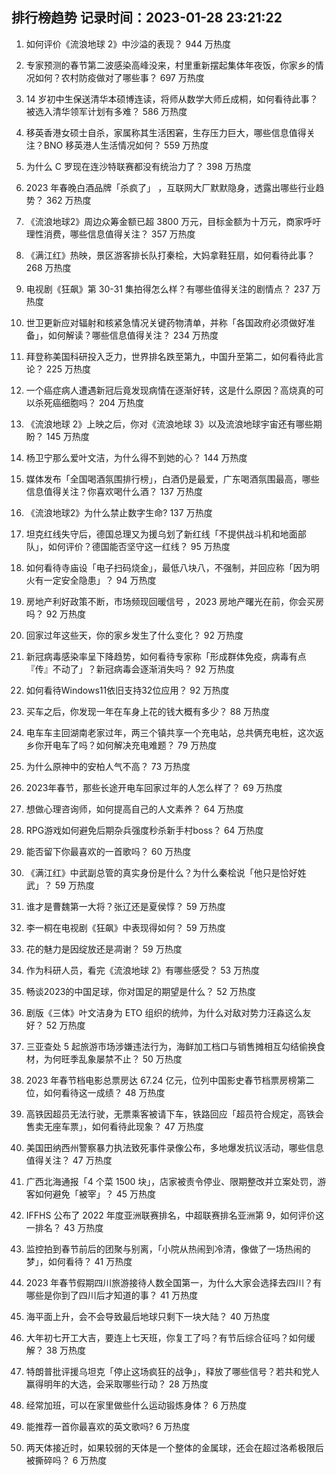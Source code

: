 
## 排行榜趋势 记录时间：2023-01-28 23:21:22
  
  1. 如何评价《流浪地球 2》中沙溢的表现？ 944 万热度
    
  2. 专家预测的春节第二波感染高峰没来，村里重新摆起集体年夜饭，你家乡的情况如何？农村防疫做对了哪些事？ 697 万热度
    
  3. 14 岁初中生保送清华本硕博连读，将师从数学大师丘成桐，如何看待此事？被选入清华领军计划有多难？ 586 万热度
    
  4. 移英香港女硕士自杀，家属称其生活困窘，生存压力巨大，哪些信息值得关注？BNO 移英港人生活情况如何？ 559 万热度
    
  5. 为什么 C 罗现在连沙特联赛都没有统治力了？ 398 万热度
    
  6. 2023 年春晚白酒品牌「杀疯了」 ，互联网大厂默默隐身，透露出哪些行业趋势？ 362 万热度
    
  7. 《流浪地球2》周边众筹金额已超 3800 万元，目标金额为十万元，商家呼吁理性消费，哪些信息值得关注？ 357 万热度
    
  8. 《满江红》热映，景区游客排长队打秦桧，大妈拿鞋狂扇，如何看待此事？ 268 万热度
    
  9. 电视剧《狂飙》第 30-31 集拍得怎么样？有哪些值得关注的剧情点？ 237 万热度
    
  10. 世卫更新应对辐射和核紧急情况关键药物清单，并称「各国政府必须做好准备」，如何解读？哪些信息值得关注？ 234 万热度
    
  11. 拜登称美国科研投入乏力，世界排名跌至第九，中国升至第二，如何看待此言论？ 225 万热度
    
  12. 一个癌症病人遭遇新冠后竟发现病情在逐渐好转，这是什么原因？高烧真的可以杀死癌细胞吗？ 204 万热度
    
  13. 《流浪地球 2》上映之后，你对《流浪地球 3》以及流浪地球宇宙还有哪些期盼？ 145 万热度
    
  14. 杨卫宁那么爱叶文洁，为什么得不到她的心？ 144 万热度
    
  15. 媒体发布「全国喝酒氛围排行榜」，白酒仍是最爱，广东喝酒氛围最高，哪些信息值得关注？你喜欢喝什么酒？ 137 万热度
    
  16. 《流浪地球2》为什么禁止数字生命? 137 万热度
    
  17. 坦克红线失守后，德国总理又为援乌划了新红线「不提供战斗机和地面部队」，如何评价？德国能否坚守这一红线？ 95 万热度
    
  18. 如何看待寺庙设「电子扫码烧金」，最低八块八，不强制，并回应称「因为明火有一定安全隐患」？ 94 万热度
    
  19. 房地产利好政策不断，市场频现回暖信号 ，2023 房地产曙光在前，你会买房吗？ 92 万热度
    
  20. 回家过年这些天，你的家乡发生了什么变化？ 92 万热度
    
  21. 新冠病毒感染率呈下降趋势，如何看待专家称「形成群体免疫，病毒有点『传』不动了」？新冠病毒会逐渐消失吗？ 92 万热度
    
  22. 如何看待Windows11依旧支持32位应用？ 92 万热度
    
  23. 买车之后，你发现一年在车身上花的钱大概有多少？ 88 万热度
    
  24. 电车车主回湖南老家过年，两三个镇共享一个充电站，总共俩充电桩，这次返乡你开电车了吗？如何解决充电难题？ 79 万热度
    
  25. 为什么原神中的安柏人气不高？ 73 万热度
    
  26. 2023年春节，那些长途开电车回家过年的人怎么样了？ 69 万热度
    
  27. 想做心理咨询师，如何提高自己的人文素养？ 64 万热度
    
  28. RPG游戏如何避免后期杂兵强度秒杀新手村boss？ 64 万热度
    
  29. 能否留下你最喜欢的一首歌吗？ 60 万热度
    
  30. 《满江红》中武副总管的真实身份是什么？为什么秦桧说「他只是恰好姓武」？ 59 万热度
    
  31. 谁才是曹魏第一大将？张辽还是夏侯惇？ 59 万热度
    
  32. 李一桐在电视剧《狂飙》中表现得如何？ 59 万热度
    
  33. 花的魅力是因绽放还是凋谢？ 59 万热度
    
  34. 作为科研人员，看完《流浪地球 2》有哪些感受？ 53 万热度
    
  35. 畅谈2023的中国足球，你对国足的期望是什么？ 52 万热度
    
  36. 剧版《三体》叶文洁身为 ETO 组织的统帅，为什么对敌对势力汪淼这么友好？ 52 万热度
    
  37. 三亚查处 5 起旅游市场涉嫌违法行为，海鲜加工档口与销售摊相互勾结偷换食材，为何旺季乱象屡禁不止？ 50 万热度
    
  38. 2023 年春节档电影总票房达 67.24 亿元，位列中国影史春节档票房榜第二位，如何看待这一成绩？ 48 万热度
    
  39. 高铁因超员无法行驶，无票乘客被请下车，铁路回应「超员符合规定，高铁会售卖无座车票」，如何看待此现象？ 47 万热度
    
  40. 美国田纳西州警察暴力执法致死事件录像公布，多地爆发抗议活动，哪些信息值得关注？ 47 万热度
    
  41. 广西北海通报「4 个菜 1500 块」，店家被责令停业、限期整改并立案处罚，游客如何避免「被宰」？ 45 万热度
    
  42. IFFHS 公布了 2022 年度亚洲联赛排名，中超联赛排名亚洲第 9，如何评价这一排名？ 43 万热度
    
  43. 监控拍到春节前后的团聚与别离，「小院从热闹到冷清，像做了一场热闹的梦」，如何看待？ 41 万热度
    
  44. 2023 年春节假期四川旅游接待人数全国第一，为什么大家会选择去四川？有哪些是你到了四川后才知道的事？ 41 万热度
    
  45. 海平面上升，会不会导致最后地球只剩下一块大陆？ 40 万热度
    
  46. 大年初七开工大吉，要连上七天班，你复工了吗？有节后综合征吗？如何缓解？ 38 万热度
    
  47. 特朗普批评援乌坦克「停止这场疯狂的战争」，释放了哪些信号？若共和党人赢得明年的大选，会采取哪些行动？ 28 万热度
    
  48. 经常加班，可以在家里做些什么运动锻炼身体？ 6 万热度
    
  49. 能推荐一首你最喜欢的英文歌吗? 6 万热度
    
  50. 两天体接近时，如果较弱的天体是一个整体的金属球，还会在超过洛希极限后被撕碎吗？ 6 万热度
    